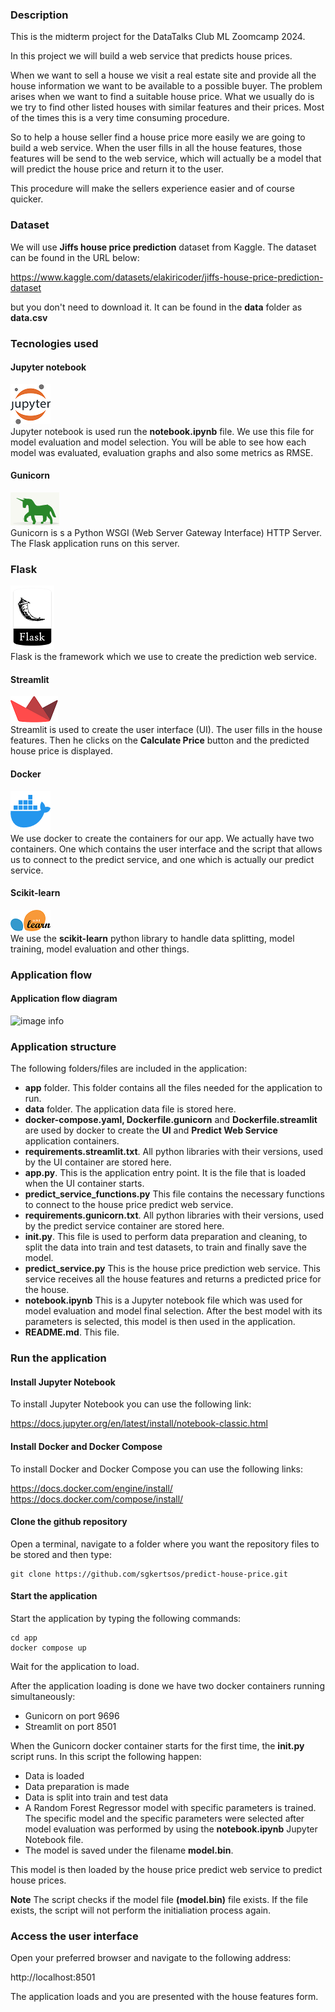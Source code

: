 ### Description
This is the midterm project for the DataTalks Club ML Zoomcamp 2024.

In this project we will build a web service that predicts house prices.

When we want to sell a house we visit a real estate site and provide all the house information we want to be available to a possible buyer. The problem arises when we want to find a suitable house price. What we usually do is we try to find other listed houses with similar features and their prices. Most of the times this is a very time consuming procedure.

So to help a house seller find a house price more easily we are going to build a web service. When the user fills in all the house features, those features will be send to the web service, which will actually be a model that will predict the house price and return it to the user.

This procedure will make the sellers experience easier and of course quicker.

### Dataset

We will use **Jiffs house price prediction** dataset from Kaggle. The dataset can be found in the URL below:

https://www.kaggle.com/datasets/elakiricoder/jiffs-house-price-prediction-dataset

but you don't need to download it. It can be found in the **data** folder as **data.csv**

### Tecnologies used

#### Jupyter notebook
![image info](./images/jupyter.png)  
Jupyter notebook is used run the **notebook.ipynb** file. We use this file for model evaluation and model selection. You will be able to see how each model was evaluated, evaluation graphs and also some metrics as RMSE.

#### Gunicorn
![image info](./images/gunicorn.png)  
Gunicorn is s a Python WSGI (Web Server Gateway Interface) HTTP Server. The Flask application runs on this server.

### Flask
![image info](./images/flask.png)  
Flask is the framework which we use to create the prediction web service. 

#### Streamlit
![image info](./images/streamlit.png)  
Streamlit is used to create the user interface (UI). The user fills in the house features. Then he clicks on the **Calculate Price** button and the predicted house price is displayed.

#### Docker
![image info](./images/docker.png)  
We use docker to create the containers for our app. We actually have two containers. One which contains the user interface and the script that allows us to connect to the predict service, and one which is actually our predict service.

#### Scikit-learn
![image info](./images/scikit-learn.png)  
We use the **scikit-learn** python library to handle data splitting, model training, model evaluation and other things.

### Application flow

#### Application flow diagram
![image info](./images/rag_flow.png)  

### Application structure

The following folders/files are included in the application:

* **app** folder. This folder contains all the files needed for the application to run.
* **data** folder. The application data file is stored here.
* **docker-compose.yaml, Dockerfile.gunicorn** and **Dockerfile.streamlit** are used by docker to create the **UI** and **Predict Web Service** application containers.
* **requirements.streamlit.txt**. All python libraries with their versions, used by the UI container are stored here.
* **app.py**. This is the application entry point. It is the file that is loaded when the UI container starts.
* **predict_service_functions.py** This file contains the necessary functions to connect to the house price predict web service.
* **requirements.gunicorn.txt**. All python libraries with their versions, used by the predict service container are stored here.
* **init.py**. This file is used to perform data preparation and cleaning, to split the data into train and test datasets, to train and finally save the model.
* **predict_service.py** This is the house price prediction web service. This service receives all the house features and returns a predicted price for the house.
* **notebook.ipynb** This is a Jupyter notebook file which was used for model evaluation and model final selection. After the best model with its parameters is selected, this model is then used in the application.
* **README.md**. This file.

### Run the application

#### Install Jupyter Notebook
To install Jupyter Notebook you can use the following link:

https://docs.jupyter.org/en/latest/install/notebook-classic.html

#### Install Docker and Docker Compose 
To install Docker and Docker Compose you can use the following links:

https://docs.docker.com/engine/install/  
https://docs.docker.com/compose/install/

#### Clone the github repository
Open a terminal, navigate to a folder where you want the repository files to be stored and then type:  

```console
git clone https://github.com/sgkertsos/predict-house-price.git
```
#### Start the application
Start the application by typing the following commands:

```console
cd app
docker compose up
```
Wait for the application to load. 

After the application loading is done we have two docker containers running simultaneously:

* Gunicorn on port 9696    
* Streamlit on port 8501

When the Gunicorn docker container starts for the first time, the **init.py** script runs. In this script the following happen:

* Data is loaded
* Data preparation is made
* Data is split into train and test data
* A Random Forest Regressor model with specific parameters is trained. The specific model and the specific parameters were selected after model evaluation was performed by using the **notebook.ipynb** Jupyter Notebook file.
* The model is saved under the filename **model.bin**.

This model is then loaded by the house price predict web service to predict house prices. 

**Note**
The script checks if the model file **(model.bin)** file exists. If the file exists, the script will not perform the initialiation process again.

### Access the user interface
Open your preferred browser and navigate to the following address:

http://localhost:8501

The application loads and you are presented with the house features form.
